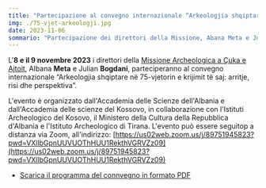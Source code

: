 ```yaml
---
title: "Partecipazione al convegno internazionale “Arkeologjia shqiptare në 75-vjetorin e krijimit të saj: arritje, risi dhe perspektiva”"
img: ./75-vjet-arkeologji.jpg
date: 2023-11-06
sommario: "Partecipazione dei direttori della Missione, Abana Meta e Julian Bogdani al convegno internazionale “Arkeologjia shqiptare në 75-vjetorin e krijimit të saj: arritje, risi dhe perspektiva”"
---
```



L'**8 e il 9 novembre 2023** i direttori della [Missione Archeologica a Çuka e Ajtoit](../../ricerca/missione-archeologica-sapienza-a-cuka-e-ajtoit-albania/), Albana **Meta** e Julian **Bogdani**, parteciperanno al convegno internazionale “Arkeologjia shqiptare në 75-vjetorin e krijimit të saj: arritje, risi dhe perspektiva”.

L'evento è organizzato dall'Accademia delle Scienze dell'Albania e dall'Accademia delle scienze del Kossovo, in collaborazione con l'Istituti Archeologico del Kosovo, il Ministero della Cultura della Repubblica d'Albania e l'Istituto Archeologico di Tirana. L'evento può essere seguitop a distanza via Zoom, all'indirizzo: [https://us02web.zoom.us/j/89751945823?pwd=VXllbGpnUUVUOThHUU1RekthVGRVZz09](https://us02web.zoom.us/j/89751945823?pwd=VXllbGpnUUVUOThHUU1RekthVGRVZz09)


- [Scarica il programma del connvegno in formato PDF](./Program-75-vjetori-i-Arkeologjise.pdf)
